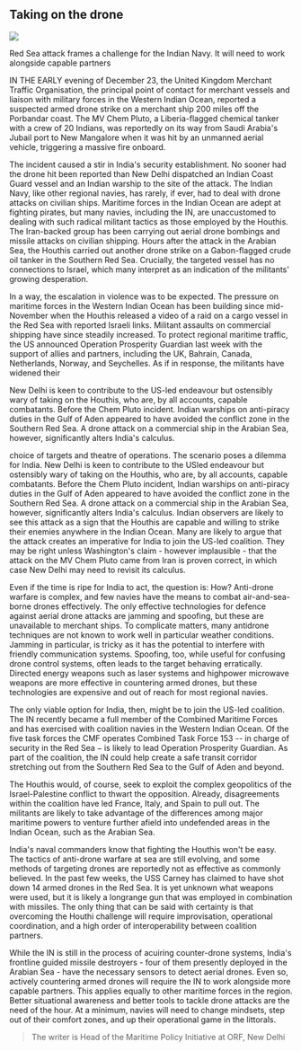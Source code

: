 ## Taking on the drone

![](_page_0_Picture_1.jpeg)

Red Sea attack frames a challenge for the Indian Navy. It will need to work alongside capable partners

IN THE EARLY evening of December 23, the United Kingdom Merchant Traffic Organisation, the principal point of contact for merchant vessels and liaison with military forces in the Western Indian Ocean, reported a suspected armed drone strike on a merchant ship 200 miles off the Porbandar coast. The MV Chem Pluto, a Liberia-flagged chemical tanker with a crew of 20 Indians, was reportedly on its way from Saudi Arabia's Jubail port to New Mangalore when it was hit by an unmanned aerial vehicle, triggering a massive fire onboard.

The incident caused a stir in India's security establishment. No sooner had the drone hit been reported than New Delhi dispatched an Indian Coast Guard vessel and an Indian warship to the site of the attack. The Indian Navy, like other regional navies, has rarely, if ever, had to deal with drone attacks on civilian ships. Maritime forces in the Indian Ocean are adept at fighting pirates, but many navies, including the IN, are unaccustomed to dealing with such radical militant tactics as those employed by the Houthis. The Iran-backed group has been carrying out aerial drone bombings and missile attacks on civilian shipping. Hours after the attack in the Arabian Sea, the Houthis carried out another drone strike on a Gabon-flagged crude oil tanker in the Southern Red Sea. Crucially, the targeted vessel has no connections to Israel, which many interpret as an indication of the militants' growing desperation.

In a way, the escalation in violence was to be expected. The pressure on maritime forces in the Western Indian Ocean has been building since mid-November when the Houthis released a video of a raid on a cargo vessel in the Red Sea with reported Israeli links. Militant assaults on commercial shipping have since steadily increased. To protect regional maritime traffic, the US announced Operation Prosperity Guardian last week with the support of allies and partners, including the UK, Bahrain, Canada, Netherlands, Norway, and Seychelles. As if in response, the militants have widened their

New Delhi is keen to contribute to the US-led endeavour but ostensibly wary of taking on the Houthis, who are, by all accounts, capable combatants. Before the Chem Pluto incident. Indian warships on anti-piracy duties in the Gulf of Aden appeared to have avoided the conflict zone in the Southern Red Sea. A drone attack on a commercial ship in the Arabian Sea, however, significantly alters India's calculus.

choice of targets and theatre of operations. The scenario poses a dilemma for India. New Delhi is keen to contribute to the USled endeavour but ostensibly wary of taking on the Houthis, who are, by all accounts, capable combatants. Before the Chem Pluto incident, Indian warships on anti-piracy duties in the Gulf of Aden appeared to have avoided the conflict zone in the Southern Red Sea. A drone attack on a commercial ship in the Arabian Sea, however, significantly alters India's calculus. Indian observers are likely to see this attack as a sign that the Houthis are capable and willing to strike their enemies anywhere in the Indian Ocean. Many are likely to argue that the attack creates an imperative for India to join the US-led coalition. They may be right unless Washington's claim - however implausible - that the attack on the MV Chem Pluto came from Iran is proven correct, in which case New Delhi may need to revisit its calculus.

Even if the time is ripe for India to act, the question is: How? Anti-drone warfare is complex, and few navies have the means to combat air-and-sea-borne drones effectively. The only effective technologies for defence against aerial drone attacks are jamming and spoofing, but these are unavailable to merchant ships. To complicate matters, many antidrone techniques are not known to work well in particular weather conditions. Jamming in particular, is tricky as it has the potential to interfere with friendly communication systems. Spoofing, too, while useful for confusing drone control systems, often leads to the target behaving erratically. Directed energy weapons such as laser systems and highpower microwave weapons are more effective in countering armed drones, but these technologies are expensive and out of reach for most regional navies.

The only viable option for India, then, might be to join the US-led coalition. The IN recently became a full member of the Combined Maritime Forces and has exercised with coalition navies in the Western Indian Ocean. Of the five task forces the CMF operates Combined Task Force 153 -- in charge of  $\text{security in the Red Sea} - \text{is likely to lead}$ Operation Prosperity Guardian. As part of the coalition, the IN could help create a safe transit corridor stretching out from the Southern Red Sea to the Gulf of Aden and beyond.

The Houthis would, of course, seek to exploit the complex geopolitics of the Israel-Palestine conflict to thwart the opposition. Already, disagreements within the coalition have led France, Italy, and Spain to pull out. The militants are likely to take advantage of the differences among major maritime powers to venture further afield into undefended areas in the Indian Ocean, such as the Arabian Sea.

India's naval commanders know that fighting the Houthis won't be easy. The tactics of anti-drone warfare at sea are still evolving, and some methods of targeting drones are reportedly not as effective as commonly believed. In the past few weeks, the USS Carney has claimed to have shot down 14 armed drones in the Red Sea. It is yet unknown what weapons were used, but it is likely a longrange gun that was employed in combination with missiles. The only thing that can be said with certainty is that overcoming the Houthi challenge will require improvisation, operational coordination, and a high order of interoperability between coalition partners.

While the IN is still in the process of acuiring counter-drone systems, India's frontline guided missile destroyers - four of them presently deployed in the Arabian Sea - have the necessary sensors to detect aerial drones. Even so, actively countering armed drones will require the IN to work alongside more capable partners. This applies equally to other maritime forces in the region. Better situational awareness and better tools to tackle drone attacks are the need of the hour. At a minimum, navies will need to change mindsets, step out of their comfort zones, and up their operational game in the littorals.

> The writer is Head of the Maritime Policy Initiative at ORF, New Delhi